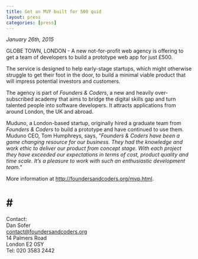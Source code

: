 ```yaml
---
title: Get an MVP built for 500 quid
layout: press
categories: [press]
---
```


*January 26th, 2015*

GLOBE TOWN, LONDON - A new not-for-profit web agency is offering to get a team of developers to build a prototype web app for just £500.

The service is designed to help early-stage startups, which might otherwise struggle to get their foot in the door, to build a minimal viable product that will impress potential investors and customers.

The agency is part of *Founders & Coders*, a new and heavily over-subscribed academy that aims to bridge the digital skills gap and turn talented people into software developers. It attracts applications from around London, the UK and abroad.

Muduno, a London-based startup, originally hired a graduate team from *Founders & Coders* to build a prototype and have continued to use them. Muduno CEO, Tom Humphreys, says, *"Founders & Coders have been a game changing resource for our business. They had the knowledge and work ethic to deliver our product from concept stage. With each project they have exceeded our expectations in terms of cost, product quality and time scale. It’s a pleasure to work with such an enthusiastic development team."*

More information at <a href="/apply.html">http://foundersandcoders.org/mvp.html</a>.

 # # #

Contact:    
Dan Sofer    
<a href="mailto:contact@foundersandcoders.org">contact@foundersandcoders.org</a>    
14 Palmers Road    
London E2 0SY    
Tel: 020 3583 2442



